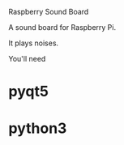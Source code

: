 Raspberry Sound Board

A sound board for Raspberry Pi.

It plays noises.

You'll need
# pyqt5
# python3
